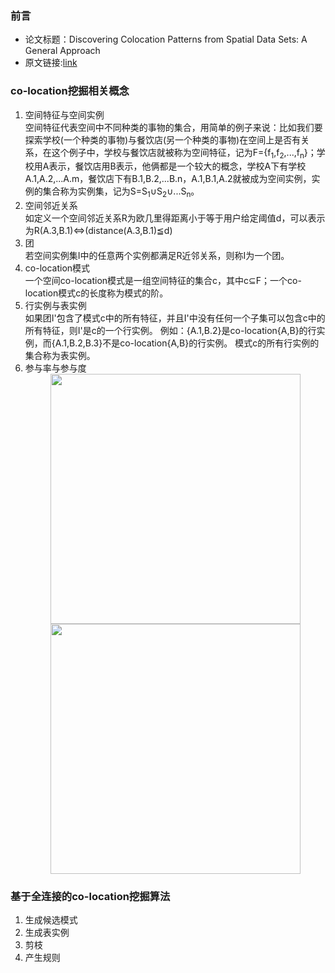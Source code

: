 ### 前言
- 论文标题：Discovering Colocation Patterns from Spatial Data Sets: A General Approach
- 原文链接:[link](https://ieeexplore.ieee.org/document/1350759)
### co-location挖掘相关概念
1. 空间特征与空间实例  
   空间特征代表空间中不同种类的事物的集合，用简单的例子来说：比如我们要探索学校(一个种类的事物)与餐饮店(另一个种类的事物)在空间上是否有关系，在这个例子中，学校与餐饮店就被称为空间特征，记为F={f<sub>1</sub>,f<sub>2</sub>,...,f<sub>n</sub>}；学校用A表示，餐饮店用B表示，他俩都是一个较大的概念，学校A下有学校A.1,A.2,...A.m，餐饮店下有B.1,B.2,...B.n，A.1,B.1,A.2就被成为空间实例，实例的集合称为实例集，记为S=S<sub>1</sub>∪S<sub>2</sub>∪...S<sub>n</sub>。
2. 空间邻近关系  
   如定义一个空间邻近关系R为欧几里得距离小于等于用户给定阈值d，可以表示为R(A.3,B.1)<=>(distance(A.3,B.1)≦d)
3. 团  
   若空间实例集I中的任意两个实例都满足R近邻关系，则称I为一个团。
4. co-location模式  
   一个空间co-location模式是一组空间特征的集合c，其中c⊆F；一个co-location模式c的长度称为模式的阶。
5. 行实例与表实例  
   如果团I'包含了模式c中的所有特征，并且I'中没有任何一个子集可以包含c中的所有特征，则I'是c的一个行实例。
   例如：{A.1,B.2}是co-location{A,B}的行实例，而{A.1,B.2,B.3}不是co-location{A,B}的行实例。
   模式c的所有行实例的集合称为表实例。
6. 参与率与参与度
   <div align=center>
      <img src="https://github.com/Aleduohm/datamining-papper/assets/84367663/a0922c3c-051a-4a16-a379-cca56363219a" width="400">
   </div>
   <div align=center>
      <img src="https://github.com/Aleduohm/datamining-papper/assets/84367663/c4383c17-c4ae-4bc7-a401-0e2ec262da73" width="400" />
   </div>
### 基于全连接的co-location挖掘算法
1. 生成候选模式
2. 生成表实例
3. 剪枝
4. 产生规则
   

   
